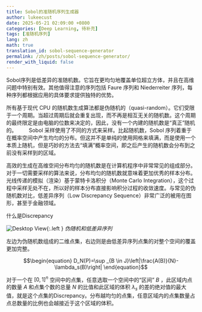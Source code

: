 ```yaml
---
title: Sobol的准随机序列生成器
author: lukeecust
date: 2025-05-21 02:09:00 +0800
categories: [Deep Learning, 待补充]
tags: [准随机序列]
lang: zh
math: true
translation_id: sobol-sequence-generator
permalink: /zh/posts/sobol-sequence-generator/
render_with_liquid: false
---
```


Sobol序列是低差异的准随机数。它旨在更均匀地覆盖单位超立方体，并且在高维问题中特别有效。其他值得注意的序列包括 Faure 序列和 Niederreiter 序列，每种序列都根据应用的具体要求提供独特的优势。

所有基于现代 CPU 的随机数生成算法都是伪随机的（quasi-random）。它们受限于一个周期。当超过周期后就会重复出现，而不再是相互无关的随机数。这个周期的最终限定是由电脑的位数来决定的，因此，没有一个内建的随机数是“真正”随机的。
　　Sobol 采样使用了不同的方式来采样。比起随机数，Sobol 序列着重于在概率空间中产生均匀的分布。但这并不是单纯的使用网格来填满，而是使用一个本质上随机，但是巧妙的方法去“填满”概率空间，即之后产生的随机数会分布到之前没有采样到的区域。

高效的生成在高维空间分布均匀的随机数是在计算机程序中非常常见的组成部分。对于一切需要采样的算法来说，分布均匀的随机数就意味着更加优秀的样本分布。光线传递的模拟（渲染）基于蒙特卡洛积分（Monte Carlo Integration），这个过程中采样无处不在，所以好的样本分布直接影响积分过程的收敛速度。与常见的伪随机数对比，低差异序列（Low Discrepancy Sequence）非常广泛的被用在图形，甚至于金融领域。

什么是Discrepancy

![Desktop View](https://lukeecust.github.io/blog/assets/images/2025-05-21-sobol-sequence-generator/discrepancy.png){:.left }
_伪随机和低差异序列_

左边为伪随机数组成的二维点集，右边则是由低差异序列点集的对整个空间的覆盖更加完整。

$$\begin{equation}
D_N(P)=\sup _{B \in J}\left|\frac{A(B)}{N}-\lambda_s(B)\right|
\end{equation}$$

对于一个在 $[0,1]^n$ 空间中的点集，任意选取一个空间中的“区间” $B$ ，此区域内点的数量 $A$ 和点集个数的总量 $N$ 的比值和此区域的体积 $\lambda_s$ 的差的绝对值的最大值，就是这个点集的Discrepancy。分布越均匀的点集，任意区域内的点集数量占点总数量的比例也会越接近于这个区域的体积。
